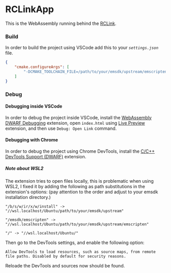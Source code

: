 # RCLinkApp
This is the WebAssembly running behind the [RCLink](https://github.com/KamranAghlami/RCLink).
### Build
In order to build the project using VSCode add this to your _`settings.json`_ file.
``` json
{
    "cmake.configureArgs": [
        "-DCMAKE_TOOLCHAIN_FILE=/path/to/your/emsdk/upstream/emscripten/cmake/Modules/Platform/Emscripten.cmake"
    ]
}
```
### Debug
#### Debugging inside VSCode
In order to debug the project inside VSCode, install the [WebAssembly DWARF Debugging](https://marketplace.visualstudio.com/items?itemName=ms-vscode.wasm-dwarf-debugging) extension, open `index.html` using [Live Preview](https://marketplace.visualstudio.com/items?itemName=ms-vscode.live-server) extension, and then use `Debug: Open Link` command.
#### Debugging with Chrome
In order to debug the project using Chrome DevTools, install the [C/C++ DevTools Support (DWARF)](https://chromewebstore.google.com/detail/cc++-devtools-support-dwa/pdcpmagijalfljmkmjngeonclgbbannb) extension.
##### Note about WSL2
The extension tries to open files locally, this is problematic when using WSL2, I fixed it by adding the following as path substitutions in the extension's options: (pay attention to the order and adjust to your emsdk installation directory.)

```
"/b/s/w/ir/x/w/install" -> "//wsl.localhost/Ubuntu/path/to/your/emsdk/upstream"

"/emsdk/emscripten" -> "//wsl.localhost/Ubuntu/path/to/your/emsdk/upstream/emscripten"

"/" -> "//wsl.localhost/Ubuntu/"
```
Then go to the DevTools settings, and enable the following option:
```
Allow DevTools to load resources, such as source maps, from remote file paths. Disabled by default for security reasons.
```
Reloade the DevTools and sources now should be found.
